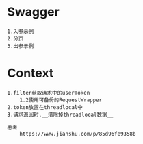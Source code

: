 

# Swagger

    1.入参示例
    2.分页
    3.出参示例



# Context

    1.filter获取请求中的userToken
        1.2使用可备份的RequestWrapper
    2.token放置在threadlocal中
    3.请求返回时,__清除掉threadlocal数据__
    
    参考
        https://www.jianshu.com/p/85d96fe9358b